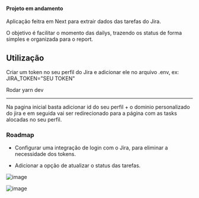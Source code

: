 #### Projeto em andamento

Aplicação feitra em Next para extrair dados das tarefas do Jira.

O objetivo é facilitar o momento das dailys, trazendo os status de forma simples e organizada para o report.

## Utilização

Criar um token no seu perfil do Jira e adicionar ele no arquivo .env, ex: JIRA_TOKEN="SEU TOKEN"

Rodar yarn dev

---

Na pagina inicial basta adicionar id do seu perfil + o dominio personalizado do jira e em 
seguida vai ser redirecionado para a página com as tasks alocadas no seu perfil.

### Roadmap

- Configurar uma integração de login com o Jira, para eliminar a necessidade dos tokens.

- Adicionar a opção de atualizar o status das tarefas.

![image](https://user-images.githubusercontent.com/63370308/217548568-a6aa1b25-ddd0-4d32-8e1d-e636b2dc752a.png)

![image](https://user-images.githubusercontent.com/63370308/217548636-a9290b80-d146-403a-821b-6619648faeda.png)
